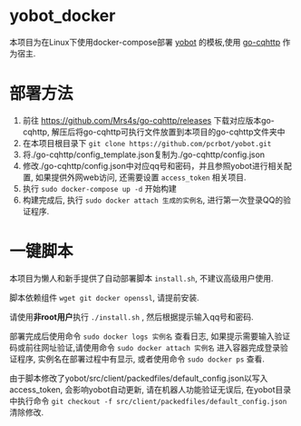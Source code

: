 # yobot_docker
本项目为在Linux下使用docker-compose部署 [yobot](https://github.com/pcrbot/yobot) 的模板,使用 [go-cqhttp](https://github.com/Mrs4s/go-cqhttp) 作为宿主.

# 部署方法

1. 前往 https://github.com/Mrs4s/go-cqhttp/releases 下载对应版本go-cqhttp, 解压后将go-cqhttp可执行文件放置到本项目的go-cqhttp文件夹中
1. 在本项目根目录下 `git clone https://github.com/pcrbot/yobot.git`
1. 将./go-cqhttp/config_template.json复制为./go-cqhttp/config.json
1. 修改./go-cqhttp/config.json中对应qq号和密码，并且参照yobot进行相关配置, 如果提供外网web访问, 还需要设置 `access_token` 相关项目.
1. 执行 `sudo docker-compose up -d` 开始构建
1. 构建完成后, 执行 `sudo docker attach 生成的实例名`, 进行第一次登录QQ的验证程序.

# 一键脚本

本项目为懒人和新手提供了自动部署脚本 `install.sh`, 不建议高级用户使用.

脚本依赖组件 `wget git docker openssl`, 请提前安装.

请使用**非root用户**执行 `./install.sh` , 然后根据提示输入qq号和密码.

部署完成后使用命令 `sudo docker logs 实例名` 查看日志, 如果提示需要输入验证码或前往网址验证,请使用命令 `sudo docker attach 实例名` 进入容器完成登录验证程序, 实例名在部署过程中有显示, 或者使用命令 `sudo docker ps` 查看.

由于脚本修改了yobot/src/client/packedfiles/default_config.json以写入access_token, 会影响yobot自动更新, 请在机器人功能验证无误后, 在yobot目录中执行命令 `git checkout -f src/client/packedfiles/default_config.json` 清除修改.